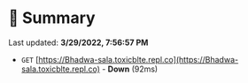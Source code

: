 # 📖 Summary
Last updated: **3/29/2022, 7:56:57 PM**

- `GET` [https://Bhadwa-sala.toxicblte.repl.co](https://Bhadwa-sala.toxicblte.repl.co) - **Down** (92ms)
